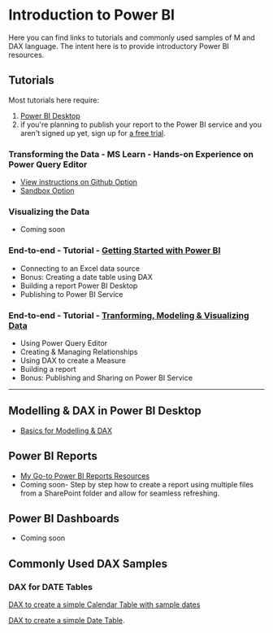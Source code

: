 # Introduction to Power BI
Here you can find links to tutorials and commonly used samples of M and DAX language. The intent here is to provide introductory Power BI resources.

  
## Tutorials
Most tutorials here require:
1. [Power BI Desktop](https://learn.microsoft.com/en-us/power-bi/fundamentals/desktop-get-the-desktop)
2. if you're planning to publish your report to the Power BI service and you aren't signed up yet, sign up for [a free trial](https://learn.microsoft.com/en-us/power-bi/fundamentals/service-self-service-signup-for-power-bi).

### Transforming the Data - MS Learn - Hands-on Experience on Power Query Editor
  - [View instructions on Github Option](https://microsoftlearning.github.io/PL-300-Microsoft-Power-BI-Data-Analyst/Instructions/Labs/02-load-data-with-power-query-in-power-bi-desktop.html)
  - [Sandbox Option](https://learn.microsoft.com/en-us/training/modules/clean-data-power-bi/8-lab)

### Visualizing the Data
  - Coming soon
    
### End-to-end - Tutorial - [Getting Started with Power BI](https://learn.microsoft.com/en-us/power-bi/create-reports/desktop-excel-stunning-report)
  - Connecting to an Excel data source
  - Bonus: Creating a date table using DAX
  - Building a report Power BI Desktop
  - Publishing to Power BI Service
    
### End-to-end - Tutorial - [Tranforming, Modeling & Visualizing Data](https://learn.microsoft.com/en-us/power-bi/create-reports/desktop-dimensional-model-report)
  - Using Power Query Editor
  - Creating & Managing Relationships
  - Using DAX to create a Measure
  - Building a report
  - Bonus: Publishing and Sharing on Power BI Service

  - -------------------------------------------------------------------------------------------------------------------------------------------------------
## Modelling & DAX in Power BI Desktop
 - [Basics for Modelling & DAX](https://github.com/ForTheLoveOfLearning/powerbi/blob/main/modelling.md)

## Power BI Reports
  - [My Go-to Power BI Reports Resources](https://github.com/ForTheLoveOfLearning/powerbi/blob/main/reports.md)
  - Coming soon- Step by step how to create a report using multiple files from a SharePoint folder and allow for seamless refreshing.

## Power BI Dashboards
  - Coming soon

## Commonly Used DAX Samples
### DAX for DATE Tables
[DAX to create a simple Calendar Table with sample dates](https://github.com/ForTheLoveOfLearning/powerbi/blob/main/calendartable_dax.md)

[DAX to create a simple Date Table](https://github.com/ForTheLoveOfLearning/powerbi/blob/main/datetablesample.md).

